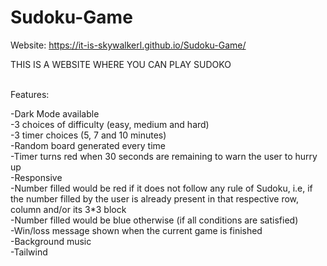 # Sudoku-Game

Website: https://it-is-skywalkerl.github.io/Sudoku-Game/

THIS IS A WEBSITE WHERE YOU CAN PLAY SUDOKO

<br>
Features:

-Dark Mode available<br>
-3 choices of difficulty (easy, medium and hard)<br>
-3 timer choices (5, 7 and 10 minutes)<br>
-Random board generated every time<br>
-Timer turns red when 30 seconds are remaining to warn the user to hurry up<br>
-Responsive<br>
-Number filled would be red if it does not follow any rule of Sudoku, i.e, if the number filled by the user is already present in that respective row, column and/or its 3\*3 block<br>
-Number filled would be blue otherwise (if all conditions are satisfied)<br>
-Win/loss message shown when the current game is finished<br>
-Background music<br>
-Tailwind<br>
